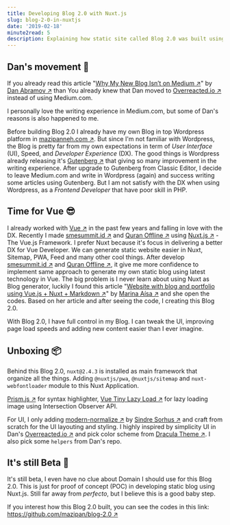 ```yaml
---
title: Developing Blog 2.0 with Nuxt.js
slug: blog-2-0-in-nuxtjs
date: '2019-02-18'
minute2read: 5
description: Explaining how static site called Blog 2.0 was built using Nuxt.js
---
```


## Dan's movement 🏃

If you already read this article "[Why My New Blog Isn’t on Medium ↗️](https://medium.com/@dan_abramov/why-my-new-blog-isnt-on-medium-3b280282fbae)" by [Dan Abramov ↗️](https://twitter.com/dan_abramov) than You already knew that Dan moved to [Overreacted.io ↗️](https://overreacted.io/) instead of using Medium.com.

I personally love the writing experience in Medium.com, but some of Dan's reasons is also happened to me.

Before building Blog 2.0 I already have my own Blog in top Wordpress platform in [mazipanneh.com ↗️](https://mazipanneh.com/blog/). But since I'm not familiar with Wordpress, the Blog is pretty far from my own expectations in term of *User Interface* (UI), Speed, and *Developer Experience* (DX). The good things is Wordpress already releasing it's [Gutenberg ↗️](https://github.com/WordPress/gutenberg) that giving so many improvement in the writing experience. After upgrade to Gutenberg from Classic Editor, I decide to leave Medium.com and write in Wordpress (again) and success writing some articles using Gutenberg. But I am not satisfy with the DX when using Wordpress, as a *Frontend Developer* that have poor skill in PHP.

## Time for Vue 😎

I already worked with [Vue ↗️](https://vuejs.org/) in the past few years and falling in love with the DX. Recently I made [smesummit.id ↗️](https://www.smesummit.id/) and [Quran Offline ↗️](https://www.quran-offline.xyz) using [Nuxt.js ↗️](https://nuxtjs.org/) - The Vue.js Framework. I prefer Nuxt because it's focus in delivering a better DX for Vue Developer. We can generate static website easier in Nuxt, Sitemap, PWA, Feed and many other cool things. After develop [smesummit.id ↗️](https://www.smesummit.id/) and [Quran Offline ↗️](https://www.quran-offline.xyz), it give me more confidence to implement same approach to generate my own static blog using latest technology in Vue. The big problem is I never learn about using Nuxt as Blog generator, luckily I found this article "[Website with blog and portfolio using Vue.js + Nuxt + Markdown ↗️](https://marinaaisa.com/blog/blog-using-vue-nuxt-markdown/)" by [Marina Aísa ↗️](https://twitter.com/MarinaAisa) and she open the codes. Based on her article and after seeing the code, I creating this Blog 2.0.

With Blog 2.0, I have full control in my Blog. I can tweak the UI, improving page load speeds and adding new content easier than I ever imagine.

## Unboxing 📦

Behind this Blog 2.0, `nuxt@2.4.3` is installed as main framework that organize all the things. Adding `@nuxtjs/pwa`, `@nuxtjs/sitemap` and `nuxt-webfontloader` module to this Nuxt Application.

[Prism.js ↗️](https://prismjs.com/) for syntax highlighter, [Vue Tiny Lazy Load ↗️](https://github.com/mazipan/vue-tiny-lazyload-img) for lazy loading image using Intersection Observer API.

For UI, I only adding [modern-normalize ↗️](https://github.com/sindresorhus/modern-normalize) by [Sindre Sorhus ↗️](https://github.com/sindresorhus/) and craft from scratch for the UI layouting and styling. I highly inspired by simplicity UI in Dan's [Overreacted.io ↗️](https://overreacted.io/) and pick color scheme from [Dracula Theme ↗️](https://github.com/dracula/dracula-theme). I also pick some `helpers` from Dan's repo.

## It's still Beta 🍼

It's still beta, I even have no clue about Domain I should use for this Blog 2.0. This is just for proof of concept (POC) in developing static blog using Nuxt.js. Still far away from *perfecto*, but I believe this is a good baby step.

If you interest how this Blog 2.0 built, you can see the codes in this link: [https://github.com/mazipan/blog-2.0 ↗️](https://github.com/mazipan/blog-2.0)

